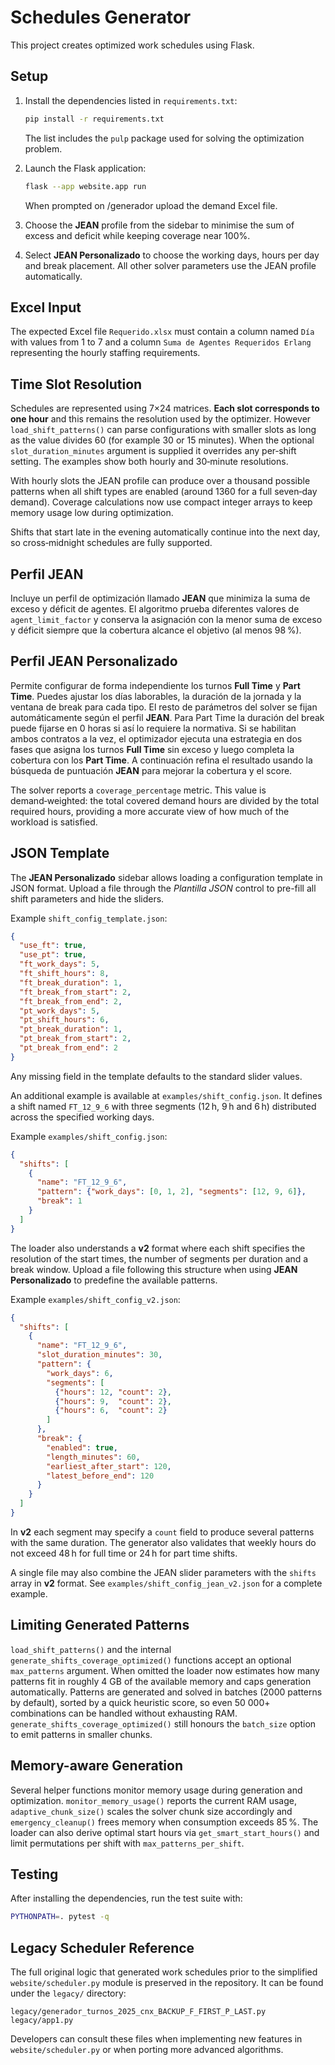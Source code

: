# Schedules Generator

This project creates optimized work schedules using Flask.

## Setup

1. Install the dependencies listed in `requirements.txt`:

   ```bash
   pip install -r requirements.txt
   ```

   The list includes the `pulp` package used for solving the optimization problem.

2. Launch the Flask application:
   ```bash
   flask --app website.app run
   ```

   When prompted on /generador upload the demand Excel file.


3. Choose the **JEAN** profile from the sidebar to minimise the sum of excess and deficit while keeping coverage near 100%.
4. Select **JEAN Personalizado** to choose the working days, hours per day and break placement. All other solver parameters use the JEAN profile automatically.

## Excel Input

The expected Excel file `Requerido.xlsx` must contain a column named `Día` with values from 1 to 7 and a column `Suma de Agentes Requeridos Erlang` representing the hourly staffing requirements.

## Time Slot Resolution

Schedules are represented using 7×24 matrices. **Each slot corresponds to one hour** and this remains the resolution used by the optimizer.  However `load_shift_patterns()` can parse configurations with smaller slots as long as the value divides 60 (for example 30 or 15 minutes).  When the optional `slot_duration_minutes` argument is supplied it overrides any per‑shift setting.  The examples show both hourly and 30‑minute resolutions.

With hourly slots the JEAN profile can produce over a thousand possible patterns when all shift types are enabled (around 1360 for a full seven‑day demand).
Coverage calculations now use compact integer arrays to keep memory usage low during optimization.

Shifts that start late in the evening automatically continue into the next
day, so cross‑midnight schedules are fully supported.

## Perfil JEAN

Incluye un perfil de optimización llamado **JEAN** que minimiza la suma de
exceso y déficit de agentes. El algoritmo prueba diferentes valores de
`agent_limit_factor` y conserva la asignación con la menor suma de exceso y
déficit siempre que la cobertura alcance el objetivo (al menos 98 %).

## Perfil JEAN Personalizado

Permite configurar de forma independiente los turnos **Full Time** y **Part Time**.
Puedes ajustar los días laborables, la duración de la jornada y la ventana de
break para cada tipo. El resto de parámetros del solver se fijan automáticamente
según el perfil **JEAN**. Para Part Time la duración del break puede fijarse en
0 horas si así lo requiere la normativa. Si se habilitan ambos contratos a la vez,
el optimizador ejecuta una estrategia en dos fases que asigna los turnos **Full Time**
sin exceso y luego completa la cobertura con los **Part Time**. A continuación
refina el resultado usando la búsqueda de puntuación **JEAN** para mejorar la
 cobertura y el score.

The solver reports a `coverage_percentage` metric. This value is
demand‑weighted: the total covered demand hours are divided by the total
required hours, providing a more accurate view of how much of the
workload is satisfied.

## JSON Template

The **JEAN Personalizado** sidebar allows loading a configuration template in
JSON format. Upload a file through the *Plantilla JSON* control to pre-fill all
shift parameters and hide the sliders.

Example `shift_config_template.json`:

```json
{
  "use_ft": true,
  "use_pt": true,
  "ft_work_days": 5,
  "ft_shift_hours": 8,
  "ft_break_duration": 1,
  "ft_break_from_start": 2,
  "ft_break_from_end": 2,
  "pt_work_days": 5,
  "pt_shift_hours": 6,
  "pt_break_duration": 1,
  "pt_break_from_start": 2,
  "pt_break_from_end": 2
}
```

Any missing field in the template defaults to the standard slider values.

An additional example is available at `examples/shift_config.json`. It
defines a shift named `FT_12_9_6` with three segments (12 h, 9 h and
6 h) distributed across the specified working days.

Example `examples/shift_config.json`:

```json
{
  "shifts": [
    {
      "name": "FT_12_9_6",
      "pattern": {"work_days": [0, 1, 2], "segments": [12, 9, 6]},
      "break": 1
    }
  ]
}
```

The loader also understands a **v2** format where each shift specifies the
resolution of the start times, the number of segments per duration and a break
window. Upload a file following this structure when using **JEAN Personalizado**
to predefine the available patterns.

Example `examples/shift_config_v2.json`:

```json
{
  "shifts": [
    {
      "name": "FT_12_9_6",
      "slot_duration_minutes": 30,
      "pattern": {
        "work_days": 6,
        "segments": [
          {"hours": 12, "count": 2},
          {"hours": 9,  "count": 2},
          {"hours": 6,  "count": 2}
        ]
      },
      "break": {
        "enabled": true,
        "length_minutes": 60,
        "earliest_after_start": 120,
        "latest_before_end": 120
      }
    }
  ]
}
```

In **v2** each segment may specify a `count` field to produce several patterns
with the same duration. The generator also validates that weekly hours do not
exceed 48 h for full time or 24 h for part time shifts.

A single file may also combine the JEAN slider parameters with the
`shifts` array in **v2** format. See `examples/shift_config_jean_v2.json`
for a complete example.

## Limiting Generated Patterns

`load_shift_patterns()` and the internal `generate_shifts_coverage_optimized()`
functions accept an optional `max_patterns` argument. When omitted the loader
now estimates how many patterns fit in roughly 4&nbsp;GB of the available
memory and caps generation automatically.  Patterns are generated and solved
in batches (2000 patterns by default), sorted by a quick heuristic score, so even 50&nbsp;000+ combinations
can be handled without exhausting RAM.  `generate_shifts_coverage_optimized()`
still honours the `batch_size` option to emit patterns in smaller chunks.

## Memory-aware Generation

Several helper functions monitor memory usage during generation and
optimization.  `monitor_memory_usage()` reports the current RAM usage,
`adaptive_chunk_size()` scales the solver chunk size accordingly and
`emergency_cleanup()` frees memory when consumption exceeds 85 %.  The
loader can also derive optimal start hours via `get_smart_start_hours()`
and limit permutations per shift with `max_patterns_per_shift`.

## Testing

After installing the dependencies, run the test suite with:

```bash
PYTHONPATH=. pytest -q
```

## Legacy Scheduler Reference

The full original logic that generated work schedules prior to the simplified
`website/scheduler.py` module is preserved in the repository.  It can be found
under the `legacy/` directory:

```
legacy/generador_turnos_2025_cnx_BACKUP_F_FIRST_P_LAST.py
legacy/app1.py
```

Developers can consult these files when implementing new features in
`website/scheduler.py` or when porting more advanced algorithms.
